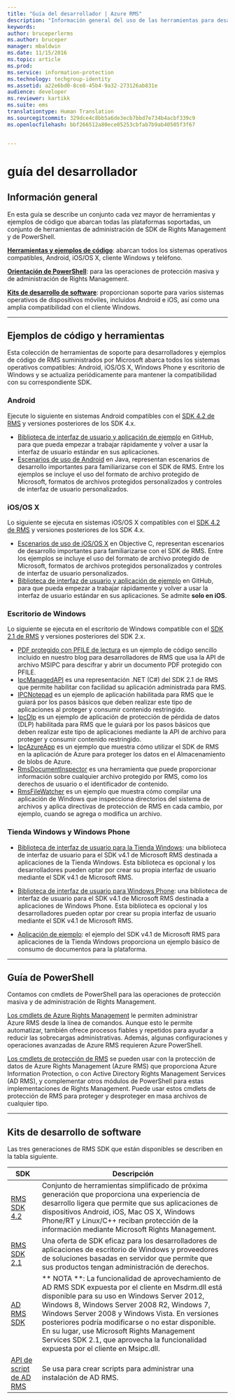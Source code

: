 ```yaml
---
title: "Guía del desarrollador | Azure RMS"
description: "Información general del uso de las herramientas para desarrolladores; SDK, bibliotecas adicionales y ejemplos de código."
keywords: 
author: bruceperlerms
ms.author: bruceper
manager: mbaldwin
ms.date: 11/15/2016
ms.topic: article
ms.prod: 
ms.service: information-protection
ms.technology: techgroup-identity
ms.assetid: a22e6bd0-8ce8-45b4-9a32-273126ab831e
audience: developer
ms.reviewer: kartikk
ms.suite: ems
translationtype: Human Translation
ms.sourcegitcommit: 329dce4c8bb5a6de3ecb7bbd7e734b4acbf339c9
ms.openlocfilehash: bbf266512a80ece05253cbfab7b9ab40505f3f67


---
```


# <a name="developers-guide"></a>guía del desarrollador

## <a name="overview"></a>Información general ##
En esta guía se describe un conjunto cada vez mayor de herramientas y ejemplos de código que abarcan todas las plataformas soportadas, un conjunto de herramientas de administración de SDK de Rights Management y de PowerShell.

[**Herramientas y ejemplos de código**](#code-samples-and-tools): abarcan todos los sistemas operativos compatibles, Android, iOS/OS X, cliente Windows y teléfono.

[**Orientación de PowerShell**](#powershell-guidance): para las operaciones de protección masiva y de administración de Rights Management.

[**Kits de desarrollo de software**](#software-development-kits): proporcionan soporte para varios sistemas operativos de dispositivos móviles, incluidos Android e iOS, así como una amplia compatibilidad con el cliente Windows.


---

## <a name="code-samples-and-tools"></a>Ejemplos de código y herramientas

Esta colección de herramientas de soporte para desarrolladores y ejemplos de código de RMS suministrados por Microsoft abarca todos los sistemas operativos compatibles: Android, iOS/OS X, Windows Phone y escritorio de Windows y se actualiza periódicamente para mantener la compatibilidad con su correspondiente SDK.

### <a name="android"></a>Android

Ejecute lo siguiente en sistemas Android compatibles con el [SDK 4.2 de RMS](active-directory-rights-management-services-multi-platform-thin-client-sdk-portal.md) y versiones posteriores de los SDK 4.x.

- [Biblioteca de interfaz de usuario y aplicación de ejemplo](https://github.com/AzureAD/rms-sdk-ui-for-android) en GitHub, para que pueda empezar a trabajar rápidamente y volver a usar la interfaz de usuario estándar en sus aplicaciones.
- [Escenarios de uso de Android](https://msdn.microsoft.com/en-us/library/dn758246(v=vs.85).aspx) en Java, representan escenarios de desarrollo importantes para familiarizarse con el SDK de RMS. Entre los ejemplos se incluye el uso del formato de archivo protegido de Microsoft, formatos de archivos protegidos personalizados y controles de interfaz de usuario personalizados.

### <a name="ios-os-x"></a>iOS/OS X

Lo siguiente se ejecuta en sistemas iOS/OS X compatibles con el [SDK 4.2 de RMS](active-directory-rights-management-services-multi-platform-thin-client-sdk-portal.md) y versiones posteriores de los SDK 4.x.

- [Escenarios de uso de iOS/OS X](https://msdn.microsoft.com/en-us/library/dn758307(v=vs.85).aspx) en Objective C, representan escenarios de desarrollo importantes para familiarizarse con el SDK de RMS. Entre los ejemplos se incluye el uso del formato de archivo protegido de Microsoft, formatos de archivos protegidos personalizados y controles de interfaz de usuario personalizados.
- [Biblioteca de interfaz de usuario y aplicación de ejemplo](https://github.com/AzureAD/rms-sdk-ui-for-ios) en GitHub, para que pueda empezar a trabajar rápidamente y volver a usar la interfaz de usuario estándar en sus aplicaciones. Se admite **solo en iOS**.

### <a name="windows-desktop"></a>Escritorio de Windows

Lo siguiente se ejecuta en el escritorio de Windows compatible con el [SDK 2.1 de RMS](microsoft-information-protection-and-control-client-portal.md) y versiones posteriores del SDK 2.x.

- [PDF protegido con PFILE de lectura](https://blogs.msdn.microsoft.com/rms/2015/11/09/reading-a-pfile-protected-pdf/) es un ejemplo de código sencillo incluido en nuestro blog para desarrolladores de RMS que usa la API de archivo MSIPC para descifrar y abrir un documento PDF protegido con PFILE.
- [IpcManagedAPI](https://github.com/Azure-Samples/Azure-Information-Protection-Samples/tree/master/IpcManagedAPI) es una representación .NET (C#) del SDK 2.1 de RMS que permite habilitar con facilidad su aplicación administrada para RMS.
- [IPCNotepad](https://github.com/Azure-Samples/Azure-Information-Protection-Samples/tree/master/IpcNotepad) es un ejemplo de aplicación habilitada para RMS que le guiará por los pasos básicos que deben realizar este tipo de aplicaciones al proteger y consumir contenido restringido.
- [IpcDlp](https://github.com/Azure-Samples/Azure-Information-Protection-Samples/tree/master/IpcDlpApp) es un ejemplo de aplicación de protección de pérdida de datos (DLP) habilitada para RMS que le guiará por los pasos básicos que deben realizar este tipo de aplicaciones mediante la API de archivo para proteger y consumir contenido restringido.
- [IpcAzureApp](https://github.com/Azure-Samples/Azure-Information-Protection-Samples/tree/master/IpcAzureApp) es un ejemplo que muestra cómo utilizar el SDK de RMS en la aplicación de Azure para proteger los datos en el Almacenamiento de blobs de Azure.
- [RmsDocumentInspector](https://github.com/Azure-Samples/Azure-Information-Protection-Samples/tree/master/RmsDocumentInspector) es una herramienta que puede proporcionar información sobre cualquier archivo protegido por RMS, como los derechos de usuario o el identificador de contenido.
- [RmsFileWatcher](https://github.com/Azure-Samples/Azure-Information-Protection-Samples/tree/master/RmsFileWatcher) es un ejemplo que muestra cómo compilar una aplicación de Windows que inspecciona directorios del sistema de archivos y aplica directivas de protección de RMS en cada cambio, por ejemplo, cuando se agrega o modifica un archivo.

### <a name="windows-store-and-phone"></a>Tienda Windows y Windows Phone

- [Biblioteca de interfaz de usuario para la Tienda Windows](https://github.com/AzureAD/rms-sdk-ui-for-windowsstore): una biblioteca de interfaz de usuario para el SDK v4.1 de Microsoft RMS destinada a aplicaciones de la Tienda Windows. Esta biblioteca es opcional y los desarrolladores pueden optar por crear su propia interfaz de usuario mediante el SDK v4.1 de Microsoft RMS.

- [Biblioteca de interfaz de usuario para Windows Phone](https://github.com/AzureAD/rms-sdk-ui-for-winphone): una biblioteca de interfaz de usuario para el SDK v4.1 de Microsoft RMS destinada a aplicaciones de Windows Phone. Esta biblioteca es opcional y los desarrolladores pueden optar por crear su propia interfaz de usuario mediante el SDK v4.1 de Microsoft RMS.

- [Aplicación de ejemplo](https://github.com/Azure-Samples/active-directory-dotnet-rms-windowsstore): el ejemplo del SDK v4.1 de Microsoft RMS para aplicaciones de la Tienda Windows proporciona un ejemplo básico de consumo de documentos para la plataforma.

---

## <a name="powershell-guidance"></a>Guía de PowerShell
Contamos con cmdlets de PowerShell para las operaciones de protección masiva y de administración de Rights Management.

[Los cmdlets de Azure Rights Management](https://msdn.microsoft.com/library/azure/dn629398.aspx) le permiten administrar Azure RMS desde la línea de comandos. Aunque esto le permite automatizar, también ofrece procesos fiables y repetidos para ayudar a reducir las sobrecargas administrativas. Además, algunas configuraciones y operaciones avanzadas de Azure RMS requieren Azure PowerShell.

[Los cmdlets de protección de RMS](https://msdn.microsoft.com/library/azure/mt433195.aspx) se pueden usar con la protección de datos de Azure Rights Management (Azure RMS) que proporciona Azure Information Protection, o con Active Directory Rights Management Services (AD RMS), y complementar otros módulos de PowerShell para estas implementaciones de Rights Management. Puede usar estos cmdlets de protección de RMS para proteger y desproteger en masa archivos de cualquier tipo.

---

## <a name="software-development-kits"></a>Kits de desarrollo de software


Las tres generaciones de RMS SDK que están disponibles se describen en la tabla siguiente.

| SDK | Descripción |
|------|---------|
| [RMS SDK 4.2](active-directory-rights-management-services-multi-platform-thin-client-sdk-portal.md) | Conjunto de herramientas simplificado de próxima generación que proporciona una experiencia de desarrollo ligera que permite que sus aplicaciones de dispositivos Android, iOS, Mac OS X, Windows Phone/RT y Linux/C++ reciban protección de la información mediante Microsoft Rights Management. |
| [RMS SDK 2.1](microsoft-information-protection-and-control-client-portal.md) | Una oferta de SDK eficaz para los desarrolladores de aplicaciones de escritorio de Windows y proveedores de soluciones basadas en servidor que permite que sus productos tengan administración de derechos.|
|[AD RMS SDK](https://msdn.microsoft.com/library/cc530379.aspx)|** NOTA **: La funcionalidad de aprovechamiento de AD RMS SDK expuesta por el cliente en Msdrm.dll está disponible para su uso en Windows Server 2012, Windows 8, Windows Server 2008 R2, Windows 7, Windows Server 2008 y Windows Vista. En versiones posteriores podría modificarse o no estar disponible. En su lugar, use Microsoft Rights Management Services SDK 2.1, que aprovecha la funcionalidad expuesta por el cliente en Msipc.dll.|
|[API de script de AD RMS](https://msdn.microsoft.com/en-us/library/bb968797.aspx)| Se usa para crear scripts para administrar una instalación de AD RMS.|



<!--HONumber=Nov16_HO3-->


